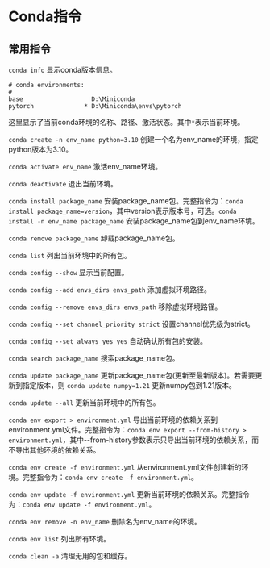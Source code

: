# Conda指令

## 常用指令

`conda info` 显示conda版本信息。
```
# conda environments:
#
base                   D:\Miniconda
pytorch              * D:\Miniconda\envs\pytorch
```
这里显示了当前conda环境的名称、路径、激活状态。其中`*`表示当前环境。

 `conda create -n env_name python=3.10` 创建一个名为env_name的环境，指定python版本为3.10。

 `conda activate env_name` 激活env_name环境。

 `conda deactivate` 退出当前环境。

 `conda install package_name` 安装package_name包。完整指令为：`conda install package_name=version`，其中version表示版本号，可选。`conda install -n env_name package_name` 安装package_name包到env_name环境。

 `conda remove package_name` 卸载package_name包。

 `conda list` 列出当前环境中的所有包。

 `conda config --show` 显示当前配置。

 `conda config --add envs_dirs envs_path` 添加虚拟环境路径。

 `conda config --remove envs_dirs envs_path` 移除虚拟环境路径。

 `conda config --set channel_priority strict` 设置channel优先级为strict。

 `conda config --set always_yes yes` 自动确认所有包的安装。

 `conda search package_name` 搜索package_name包。

 `conda update package_name` 更新package_name包(更新至最新版本)。若需要更新到指定版本，则 `conda update numpy=1.21` 更新numpy包到1.21版本。

 `conda update --all` 更新当前环境中的所有包。

 `conda env export > environment.yml` 导出当前环境的依赖关系到environment.yml文件。完整指令为：`conda env export --from-history > environment.yml`，其中--from-history参数表示只导出当前环境的依赖关系，而不导出其他环境的依赖关系。

 `conda env create -f environment.yml` 从environment.yml文件创建新的环境。完整指令为：`conda env create -f environment.yml`。

 `conda env update -f environment.yml` 更新当前环境的依赖关系。完整指令为：`conda env update -f environment.yml`。

 `conda env remove -n env_name` 删除名为env_name的环境。

 `conda env list` 列出所有环境。

 `conda clean -a` 清理无用的包和缓存。